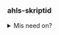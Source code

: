 ### ahls-skriptid
<details>
<summary>Mis need on?</summary>
### Tähelepanu!
Need on skriptid.
</details>
